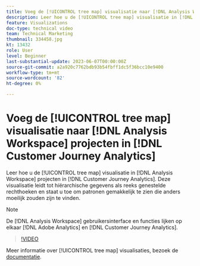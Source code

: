 ```yaml
---
title: Voeg de [!UICONTROL tree map] visualisatie naar [!DNL Analysis Workspace] projecten
description: Leer hoe u de [!UICONTROL tree map] visualisatie in [!DNL Analysis Workspace] projecten in [!DNL Customer Journey Analytics].
feature: Visualizations
doc-type: technical video
team: Technical Marketing
thumbnail: 334458.jpg
kt: 13432
role: User
level: Beginner
last-substantial-update: 2023-06-07T00:00:00Z
source-git-commit: a2a920c7762bdb93b54fbff1dc5f36bcc10e9400
workflow-type: tm+mt
source-wordcount: '82'
ht-degree: 0%

---
```


# Voeg de [!UICONTROL tree map] visualisatie naar [!DNL Analysis Workspace] projecten in [!DNL Customer Journey Analytics]

Leer hoe u de [!UICONTROL tree map] visualisatie in [!DNL Analysis Workspace] projecten in [!DNL Customer Journey Analytics]. Deze visualisatie leidt tot hiërarchische gegevens als reeks genestelde rechthoeken en staat u toe om patronen gemakkelijk te zien die anders moeilijk zouden zijn te vinden.

>[!NOTE]
>
>De [!DNL Analysis Workspace] gebruikersinterface en functies lijken op elkaar [!DNL Adobe Analytics] en [!DNL Customer Journey Analytics].

>[!VIDEO](https://video.tv.adobe.com/v/334458/?quality=12&learn=on)

Meer informatie over [!UICONTROL tree map] visualisaties, bezoek de [documentatie](https://experienceleague.adobe.com/docs/analytics-platform/using/cja-workspace/visualizations/treemap.html).
